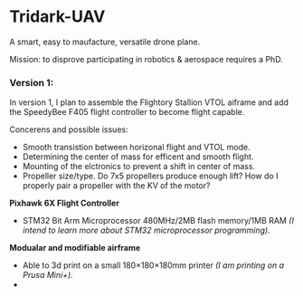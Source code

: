 # Tridark-UAV

A smart, easy to maufacture, versatile drone plane. 

Mission: to disprove participating in robotics & aerospace requires a PhD.

### Version 1:
In version 1, I plan to assemble the Flightory Stallion VTOL aiframe and add the SpeedyBee F405 flight controller to become flight capable. 

Concerens and possible issues:
- Smooth transistion between horizonal flight and VTOL mode.
- Determining the center of mass for efficent and smooth flight.
- Mounting of the elctronics to prevent a shift in center of mass.
- Propeller size/type. Do 7x5 propellers produce enough lift? How do I properly pair a propeller with the KV of the motor?

**Pixhawk 6X Flight Controller**
- STM32 Bit Arm Microprocessor 480MHz/2MB flash memory/1MB RAM _(I intend to learn more about STM32 microprocessor programming)._ 

**Modualar and modifiable airframe**
- Able to 3d print on a small 180×180×180mm printer _(I am printing on a Prusa Mini+)._
- 


